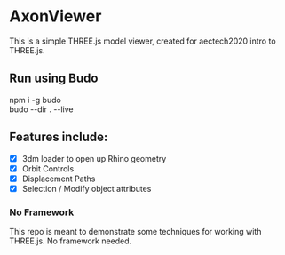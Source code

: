 # AxonViewer

This is a simple THREE.js model viewer, created for aectech2020 intro to THREE.js.

## Run using Budo

npm i -g budo  </br>
budo --dir . --live

## Features include:

- [x] 3dm loader to open up Rhino geometry
- [x] Orbit Controls
- [x] Displacement Paths
- [x] Selection / Modify object attributes

### No Framework

This repo is meant to demonstrate some techniques for working with THREE.js. No framework needed.
